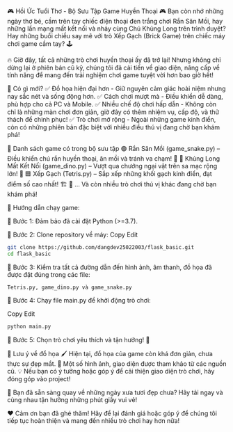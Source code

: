 🎮 Hồi Ức Tuổi Thơ - Bộ Sưu Tập Game Huyền Thoại 🎮
Bạn còn nhớ những ngày thơ bé, cầm trên tay chiếc điện thoại đen trắng chơi Rắn Săn Mồi, hay những lần mạng mất kết nối và nhảy cùng Chú Khủng Long trên trình duyệt? Hay những buổi chiều say mê với trò Xếp Gạch (Brick Game) trên chiếc máy chơi game cầm tay? 🕹️

🔥 Giờ đây, tất cả những trò chơi huyền thoại ấy đã trở lại! Nhưng không chỉ dừng lại ở phiên bản cũ kỹ, chúng tôi đã cải tiến về giao diện, nâng cấp về tính năng để mang đến trải nghiệm chơi game tuyệt vời hơn bao giờ hết!

🌟 Có gì mới?
✅ Đồ họa hiện đại hơn - Giữ nguyên cảm giác hoài niệm nhưng nay sắc nét và sống động hơn.
✅ Cách chơi mượt mà - Điều khiển dễ dàng, phù hợp cho cả PC và Mobile.
✅ Nhiều chế độ chơi hấp dẫn - Không còn chỉ là những màn chơi đơn giản, giờ đây có thêm nhiệm vụ, cấp độ, và thử thách để chinh phục!
✅ Trò chơi mở rộng - Ngoài những game kinh điển, còn có những phiên bản đặc biệt với nhiều điều thú vị đang chờ bạn khám phá!

🎲 Danh sách game có trong bộ sưu tập
🟢 Rắn Săn Mồi (game_snake.py) – Điều khiển chú rắn huyền thoại, ăn mồi và tránh va chạm! 🐍
🦖 Khủng Long Mất Kết Nối (game_dino.py) – Vượt qua chướng ngại vật trên sa mạc rộng lớn! 🌵
🟦 Xếp Gạch (Tetris.py) – Sắp xếp những khối gạch kinh điển, đạt điểm số cao nhất! 🏗️
🎁 … Và còn nhiều trò chơi thú vị khác đang chờ bạn khám phá!

🚀 Hướng dẫn chạy game:

🔹 Bước 1: Đảm bảo đã cài đặt Python (>=3.7).

🔹 Bước 2: Clone repository về máy:
Copy
Edit
```bash
git clone https://github.com/dangdev25022003/flask_basic.git
cd flask_basic
```
🔹 Bước 3: Kiểm tra tất cả đường dẫn đến hình ảnh, âm thanh, đồ họa đã được đặt đúng trong các file:
```
Tetris.py, game_dino.py và game_snake.py
```

🔹 Bước 4: Chạy file main.py để khởi động trò chơi:

Copy
Edit

```bash
python main.py
```
🔹 Bước 5: Chọn trò chơi yêu thích và tận hưởng! 🎉

🎨 Lưu ý về đồ họa
🖌️ Hiện tại, đồ họa của game còn khá đơn giản, chưa thực sự đẹp mắt.
📌 Một số hình ảnh, giao diện được tham khảo từ các nguồn cũ.
💡 Nếu bạn có ý tưởng hoặc góp ý để cải thiện giao diện trò chơi, hãy đóng góp vào project!

📌 Bạn đã sẵn sàng quay về những ngày xưa tươi đẹp chưa? Hãy tải ngay và cùng nhau tận hưởng những phút giây vui vẻ!

❤️ Cảm ơn bạn đã ghé thăm! Hãy để lại đánh giá hoặc góp ý để chúng tôi tiếp tục hoàn thiện và mang đến nhiều trò chơi hay hơn nữa!

